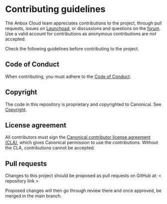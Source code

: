 # Contributing guidelines

The Anbox Cloud team appreciates contributions to the project, through pull requests, issues on [Launchpad](https://bugs.launchpad.net/anbox-cloud), or discussions and questions on the [forum](https://discourse.ubuntu.com/c/anbox-cloud/users/148). Use a valid account for contributions as anonymous contributions are *not* accepted.

Check the following guidelines before contributing to the project.

## Code of Conduct

When contributing, you must adhere to the [Code of Conduct](https://ubuntu.com/community/ethos/code-of-conduct).

## Copyright

The code in this repository is proprietary and copyrighted to Canonical. See [Copyright](./copyright.md).

## License agreement

All contributors must sign the [Canonical contributor license agreement (CLA)](https://ubuntu.com/legal/contributors), which gives Canonical permission to use the contributions. Without the CLA, contributions cannot be accepted.

## Pull requests

Changes to this project should be proposed as pull requests on GitHub at: < repository link >

Proposed changes will then go through review there and once approved, be merged in the main branch.
